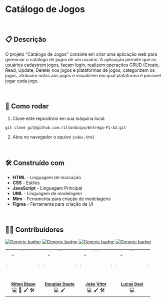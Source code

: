 # Catálogo de Jogos

&nbsp;
&nbsp;
## 📋 Descrição

O projeto "Catálogo de Jogos" consiste em criar uma aplicação web para gerenciar o catálogo de jogos de um usuário. A aplicação permite que os usuários cadastrem jogos, façam login, realizem operações CRUD (Create, Read, Update, Delete) nos jogos e plataformas de jogos, categorizem os jogos, atribuam notas aos jogos e visualizem em qual plataforma é possível jogar cada jogo.

&nbsp;
&nbsp;
## 🔧 Como rodar 

1. Clone este repositório em sua máquina local:

```
git clone git@github.com:riltonbispo/Entrega-P1-A3.git
```

2. Abra no navegador o aquivo `index.html`

&nbsp;
&nbsp;
## 🛠️ Construído com

* **HTML** - Linguagem de marcação
* **CSS** - Estilos
* **JavaScript** - Linguagem Principal
* **UML** - Linguagem de modelagem
* **Miro** - Ferramenta para criação de modelagens
* **Figma** - Ferramenta para criação de UI

&nbsp;
&nbsp;
## 👨‍💻 Contribuidores
[![Generic badge](https://img.shields.io/badge/💻-Código-14140F.svg)]()
[![Generic badge](https://img.shields.io/badge/📖-Documentação-14140F.svg)]()
[![Generic badge](https://img.shields.io/badge/🖌-Design-14140F.svg)]()
[![Generic badge](https://img.shields.io/badge/🛠-Modelagem-14140F.svg)]()

    
<table>
  <tr>
    <td align="center">
        <img style="border-radius: 50%;" src="https://avatars.githubusercontent.com/u/98268946?v=4" width="100px;" alt=""/>
        <br />
        <sub><a href="https://github.com/riltonbispo"><b>Rilton Bispo</b></a></sub>
        <br />
        💻 📖 🖌 🛠
    </td>
    <td align="center">
        <img style="border-radius: 50%;" src="https://avatars.githubusercontent.com/u/94196042?v=4" width="100px;" alt=""/>
        <br />
        <sub><a href="https://github.com/Douglas-Dauto"><b>Douglas Dauto</b></a></sub>
        <br />
        💻 🖌
    </td>
    <td align="center">
        <img style="border-radius: 50%;" src="https://avatars.githubusercontent.com/u/117868567?v=4" width="100px;" alt=""/>
        <br />
        <sub><a href="https://github.com/VittorLK"><b>João Vitor</b></a></sub>
        <br />
        💻 🖌 🛠
    </td>
    <td align="center">
        <img style="border-radius: 50%;" src="https://avatars.githubusercontent.com/u/144954035?v=4" width="100px;" alt=""/>
        <br />
        <sub><a href="https://github.com/ldbarross"><b>Lucas Davi</b></a></sub>
        <br />
        💻
    </td>
  </tr>
</table>

